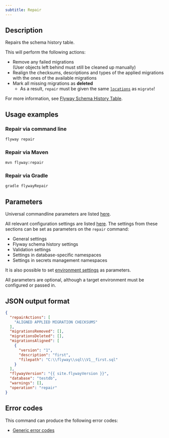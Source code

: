 ```yaml
---
subtitle: Repair
---
```


## Description

Repairs the schema history table.

This will perform the following actions:
- Remove any failed migrations<br/>
  (User objects left behind must still be cleaned up manually)
- Realign the checksums, descriptions and types of the applied migrations with the ones of the available migrations
- Mark all missing migrations as **deleted**
  - As a result, `repair` must be given the same [`locations`](<Configuration/Flyway Namespace/Flyway Locations Setting>) as `migrate`!

For more information, see [Flyway Schema History Table](https://documentation.red-gate.com/display/FD/Flyway+schema+history+table).

## Usage examples

### Repair via command line

```bash
flyway repair
```

### Repair via Maven

```bash
mvn flyway:repair
```

### Repair via Gradle

```bash
gradle flywayRepair
```

## Parameters

Universal commandline parameters are listed [here](<Command-line Parameters>).

All relevant configuration settings are listed [here](<Configuration/Flyway Namespace>). The settings from these sections can be set as parameters on the `repair` command:
* General settings
* Flyway schema history settings
* Validation settings
* Settings in database-specific namespaces
* Settings in secrets management namespaces

It is also possible to set [environment settings](<Configuration/Environments Namespace>) as parameters.

All parameters are optional, although a target environment must be configured or passed in.

## JSON output format

```json
{
  "repairActions": [
    "ALIGNED APPLIED MIGRATION CHECKSUMS"
  ],
  "migrationsRemoved": [],
  "migrationsDeleted": [],
  "migrationsAligned": [
    {
      "version": "1",
      "description": "first",
      "filepath": "C:\\flyway\\sql\\V1__first.sql"
    }
  ],
  "flywayVersion": "{{ site.flywayVersion }}",
  "database": "testdb",
  "warnings": [],
  "operation": "repair"
}
```


## Error codes

This command can produce the following error codes:
- [Generic error codes](<Exit codes and error codes/General error codes>)